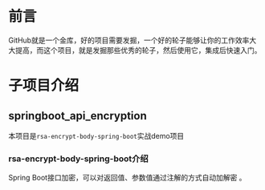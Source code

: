 # 前言
GitHub就是一个金库，好的项目需要发掘，一个好的轮子能够让你的工作效率大大提高，而这个项目，就是发掘那些优秀的轮子，然后使用它，集成后快速入门。

# 子项目介绍

## springboot_api_encryption

本项目是`rsa-encrypt-body-spring-boot`实战demo项目

### rsa-encrypt-body-spring-boot介绍

Spring Boot接口加密，可以对返回值、参数值通过注解的方式自动加解密 。
